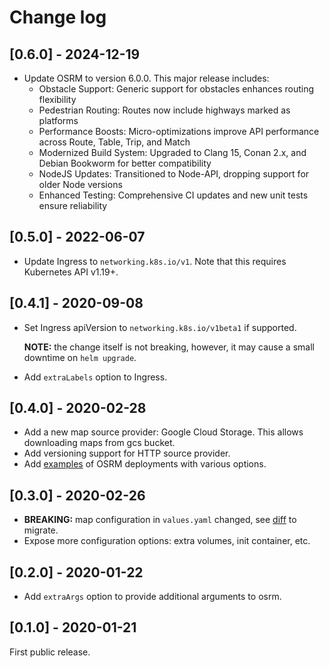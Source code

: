 # Change log

## [0.6.0] - 2024-12-19

- Update OSRM to version 6.0.0. This major release includes:
  - Obstacle Support: Generic support for obstacles enhances routing flexibility
  - Pedestrian Routing: Routes now include highways marked as platforms
  - Performance Boosts: Micro-optimizations improve API performance across Route, Table, Trip, and Match
  - Modernized Build System: Upgraded to Clang 15, Conan 2.x, and Debian Bookworm for better compatibility
  - NodeJS Updates: Transitioned to Node-API, dropping support for older Node versions
  - Enhanced Testing: Comprehensive CI updates and new unit tests ensure reliability

## [0.5.0] - 2022-06-07

- Update Ingress to `networking.k8s.io/v1`. Note that this requires Kubernetes API v1.19+.

## [0.4.1] - 2020-09-08

- Set Ingress apiVersion to `networking.k8s.io/v1beta1` if supported.

  **NOTE:** the change itself is not breaking, however, it may cause a small downtime on `helm upgrade`.

- Add `extraLabels` option to Ingress.

## [0.4.0] - 2020-02-28

- Add a new map source provider: Google Cloud Storage. This allows downloading maps
from gcs bucket.
- Add versioning support for HTTP source provider.
- Add [examples](examples/) of OSRM deployments with various options.

## [0.3.0] - 2020-02-26

- **BREAKING:** map configuration in `values.yaml` changed, see [diff]() to migrate.
- Expose more configuration options: extra volumes, init container, etc.

## [0.2.0] - 2020-01-22

- Add `extraArgs` option to provide additional arguments to osrm.

## [0.1.0] - 2020-01-21

First public release.
